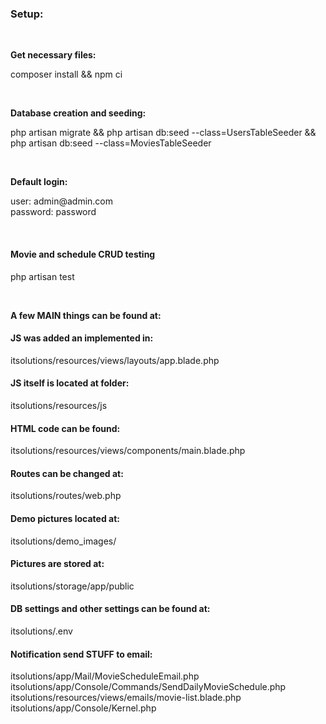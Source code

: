 <h3>Setup:</h3></br>

<strong>Get necessary files: </strong></br>
<p>composer install && npm ci</p></br>

<strong>Database creation and seeding:</strong></br>
<p>php artisan migrate && php artisan db:seed --class=UsersTableSeeder && php artisan db:seed --class=MoviesTableSeeder</p></br>

<strong>Default login:</strong></br>

<p>user: admin@admin.com</br>
password: password</p></br>

<h4>Movie and schedule CRUD testing</h4>

<p>php artisan test</p></br>

<strong>A few MAIN things can be found at:</strong>

<h4>JS was added an implemented in:</h4>
<p>itsolutions/resources/views/layouts/app.blade.php</br></p>

<h4>JS itself is located at folder:</h4>
<p>itsolutions/resources/js</br></p>

<h4>HTML code can be found:</h4>
<p>itsolutions/resources/views/components/main.blade.php</br></p>

<h4>Routes can be changed at:</h4>
<p>itsolutions/routes/web.php</br></p>

<h4>Demo pictures located at:</h4>
<p>itsolutions/demo_images/</br></p>

<h4>Pictures are stored at:</h4>
<p>itsolutions/storage/app/public</br></p>

<h4>DB settings and other settings can be found at:</h4>
<p>itsolutions/.env</br></p>

<h4>Notification send STUFF to email:</h4>
<p>
itsolutions/app/Mail/MovieScheduleEmail.php</br>
itsolutions/app/Console/Commands/SendDailyMovieSchedule.php</br>
itsolutions/resources/views/emails/movie-list.blade.php</br>
itsolutions/app/Console/Kernel.php</br>
</p>

